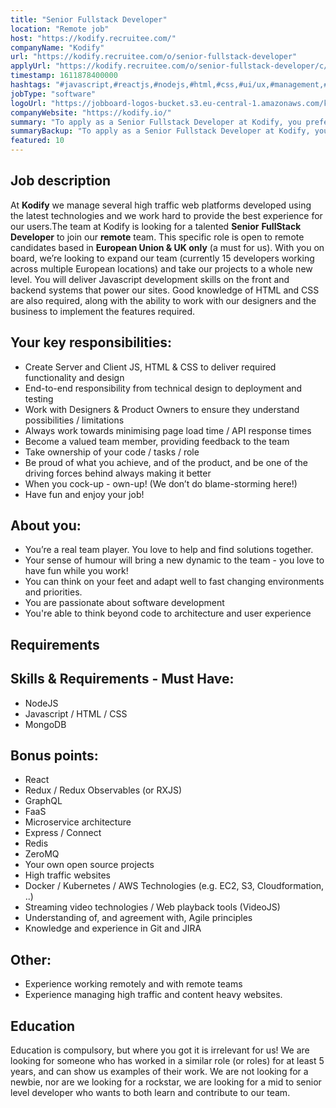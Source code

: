 ```yaml
---
title: "Senior Fullstack Developer"
location: "Remote job"
host: "https://kodify.recruitee.com/"
companyName: "Kodify"
url: "https://kodify.recruitee.com/o/senior-fullstack-developer"
applyUrl: "https://kodify.recruitee.com/o/senior-fullstack-developer/c/new"
timestamp: 1611878400000
hashtags: "#javascript,#reactjs,#nodejs,#html,#css,#ui/ux,#management,#kubernetes,#docker,#aws"
jobType: "software"
logoUrl: "https://jobboard-logos-bucket.s3.eu-central-1.amazonaws.com/kodify"
companyWebsite: "https://kodify.io/"
summary: "To apply as a Senior Fullstack Developer at Kodify, you preferably need to have some knowledge of: #javascript, #reactjs, #nodejs."
summaryBackup: "To apply as a Senior Fullstack Developer at Kodify, you preferably need to have some knowledge of: #javascript, #reactjs, #nodejs."
featured: 10
---
```


## Job description

At **Kodify** we manage several high traffic web platforms developed using the latest technologies and we work hard to provide the best experience for our users.The team at Kodify is looking for a talented **Senior** **FullStack Developer** to join our **remote** team. This specific role is open to remote candidates based in **European Union & UK only** (a must for us). With you on board, we’re looking to expand our team (currently 15 developers working across multiple European locations) and take our projects to a whole new level. You will deliver Javascript development skills on the front and backend systems that power our sites. Good knowledge of HTML and CSS are also required, along with the ability to work with our designers and the business to implement the features required.

## Your key responsibilities:

*   Create Server and Client JS, HTML & CSS to deliver required functionality and design
*   End-to-end responsibility from technical design to deployment and testing
*   Work with Designers & Product Owners to ensure they understand possibilities / limitations
*   Always work towards minimising page load time / API response times
*   Become a valued team member, providing feedback to the team
*   Take ownership of your code / tasks / role
*   Be proud of what you achieve, and of the product, and be one of the driving forces behind always making it better
*   When you cock-up - own-up! (We don’t do blame-storming here!)
*   Have fun and enjoy your job!

## About you:

*   You’re a real team player. You love to help and find solutions together.
*   Your sense of humour will bring a new dynamic to the team - you love to have fun while you work!
*   You can think on your feet and adapt well to fast changing environments and priorities.
*   You are passionate about software development
*   You're able to think beyond code to architecture and user experience

## Requirements

## Skills & Requirements - Must Have:

*   NodeJS
*   Javascript / HTML / CSS
*   MongoDB

## Bonus points:

*   React
*   Redux / Redux Observables (or RXJS)
*   GraphQL
*   FaaS
*   Microservice architecture
*   Express / Connect
*   Redis
*   ZeroMQ
*   Your own open source projects
*   High traffic websites
*   Docker / Kubernetes / AWS Technologies (e.g. EC2, S3, Cloudformation, ..)
*   Streaming video technologies / Web playback tools (VideoJS)
*   Understanding of, and agreement with, Agile principles
*   Knowledge and experience in Git and JIRA

## Other:

*   Experience working remotely and with remote teams
*   Experience managing high traffic and content heavy websites.

## Education

Education is compulsory, but where you got it is irrelevant for us! We are looking for someone who has worked in a similar role (or roles) for at least 5 years, and can show us examples of their work. We are not looking for a newbie, nor are we looking for a rockstar, we are looking for a mid to senior level developer who wants to both learn and contribute to our team.

